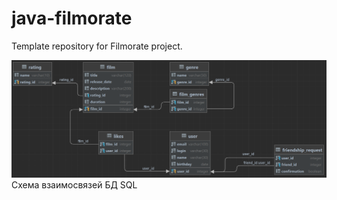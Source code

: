 # java-filmorate
Template repository for Filmorate project.

![schema.png](schema.png)
Схема взаимосвязей БД SQL
